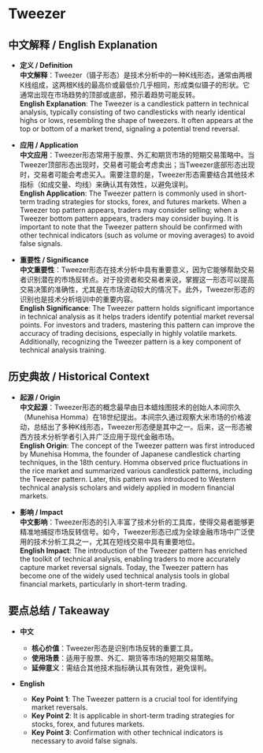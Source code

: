 # Tweezer

## 中文解释 / English Explanation

* **定义 / Definition**  
  **中文解释**：Tweezer（镊子形态）是技术分析中的一种K线形态，通常由两根K线组成，这两根K线的最高价或最低价几乎相同，形成类似镊子的形状。它通常出现在市场趋势的顶部或底部，预示着趋势可能反转。  
  **English Explanation**: The Tweezer is a candlestick pattern in technical analysis, typically consisting of two candlesticks with nearly identical highs or lows, resembling the shape of tweezers. It often appears at the top or bottom of a market trend, signaling a potential trend reversal.

* **应用 / Application**  
  **中文应用**：Tweezer形态常用于股票、外汇和期货市场的短期交易策略中。当Tweezer顶部形态出现时，交易者可能会考虑卖出；当Tweezer底部形态出现时，交易者可能会考虑买入。需要注意的是，Tweezer形态需要结合其他技术指标（如成交量、均线）来确认其有效性，以避免误判。  
  **English Application**: The Tweezer pattern is commonly used in short-term trading strategies for stocks, forex, and futures markets. When a Tweezer top pattern appears, traders may consider selling; when a Tweezer bottom pattern appears, traders may consider buying. It is important to note that the Tweezer pattern should be confirmed with other technical indicators (such as volume or moving averages) to avoid false signals.

* **重要性 / Significance**  
  **中文重要性**：Tweezer形态在技术分析中具有重要意义，因为它能够帮助交易者识别潜在的市场反转点。对于投资者和交易者来说，掌握这一形态可以提高交易决策的准确性，尤其是在市场波动较大的情况下。此外，Tweezer形态的识别也是技术分析培训中的重要内容。  
  **English Significance**: The Tweezer pattern holds significant importance in technical analysis as it helps traders identify potential market reversal points. For investors and traders, mastering this pattern can improve the accuracy of trading decisions, especially in highly volatile markets. Additionally, recognizing the Tweezer pattern is a key component of technical analysis training.

## 历史典故 / Historical Context

* **起源 / Origin**  
  **中文起源**：Tweezer形态的概念最早由日本蜡烛图技术的创始人本间宗久（Munehisa Homma）在18世纪提出。本间宗久通过观察大米市场的价格波动，总结出了多种K线形态，Tweezer形态便是其中之一。后来，这一形态被西方技术分析学者引入并广泛应用于现代金融市场。  
  **English Origin**: The concept of the Tweezer pattern was first introduced by Munehisa Homma, the founder of Japanese candlestick charting techniques, in the 18th century. Homma observed price fluctuations in the rice market and summarized various candlestick patterns, including the Tweezer pattern. Later, this pattern was introduced to Western technical analysis scholars and widely applied in modern financial markets.

* **影响 / Impact**  
  **中文影响**：Tweezer形态的引入丰富了技术分析的工具库，使得交易者能够更精准地捕捉市场反转信号。如今，Tweezer形态已成为全球金融市场中广泛使用的技术分析工具之一，尤其在短线交易中具有重要地位。  
  **English Impact**: The introduction of the Tweezer pattern has enriched the toolkit of technical analysis, enabling traders to more accurately capture market reversal signals. Today, the Tweezer pattern has become one of the widely used technical analysis tools in global financial markets, particularly in short-term trading.

## 要点总结 / Takeaway

* **中文**  
  - **核心价值**：Tweezer形态是识别市场反转的重要工具。  
  - **使用场景**：适用于股票、外汇、期货等市场的短期交易策略。  
  - **延伸意义**：需结合其他技术指标确认其有效性，避免误判。

* **English**  
  - **Key Point 1**: The Tweezer pattern is a crucial tool for identifying market reversals.  
  - **Key Point 2**: It is applicable in short-term trading strategies for stocks, forex, and futures markets.  
  - **Key Point 3**: Confirmation with other technical indicators is necessary to avoid false signals.